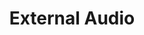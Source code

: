 ---
lang: de
layout: doc
redirect_from:
- /de/doc/external-audio/
- /de/doc/ExternalAudio/
- /de/wiki/ExternalAudio/
redirect_to: https://github.com/Qubes-Community/Contents/blob/master/docs/configuration/external-audio.md
ref: 100
title: External Audio
---